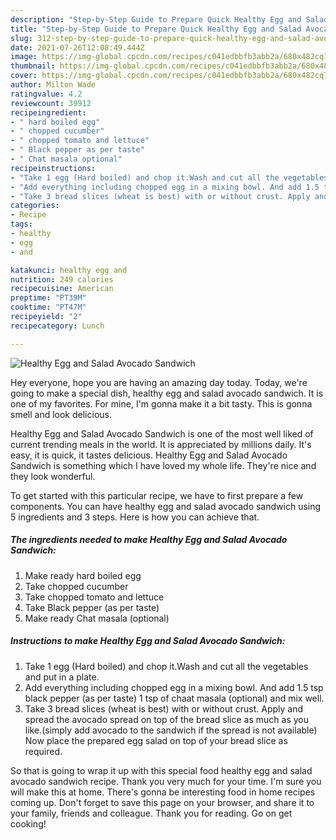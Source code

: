 ```yaml
---
description: "Step-by-Step Guide to Prepare Quick Healthy Egg and Salad Avocado Sandwich"
title: "Step-by-Step Guide to Prepare Quick Healthy Egg and Salad Avocado Sandwich"
slug: 312-step-by-step-guide-to-prepare-quick-healthy-egg-and-salad-avocado-sandwich
date: 2021-07-26T12:08:49.444Z
image: https://img-global.cpcdn.com/recipes/c041edbbfb3abb2a/680x482cq70/healthy-egg-and-salad-avocado-sandwich-recipe-main-photo.jpg
thumbnail: https://img-global.cpcdn.com/recipes/c041edbbfb3abb2a/680x482cq70/healthy-egg-and-salad-avocado-sandwich-recipe-main-photo.jpg
cover: https://img-global.cpcdn.com/recipes/c041edbbfb3abb2a/680x482cq70/healthy-egg-and-salad-avocado-sandwich-recipe-main-photo.jpg
author: Milton Wade
ratingvalue: 4.2
reviewcount: 39912
recipeingredient:
- " hard boiled egg"
- " chopped cucumber"
- " chopped tomato and lettuce"
- " Black pepper as per taste"
- " Chat masala optional"
recipeinstructions:
- "Take 1 egg (Hard boiled) and chop it.Wash and cut all the vegetables and put in a plate."
- "Add everything including chopped egg in a mixing bowl. And add 1.5 tsp black pepper (as per taste) 1 tsp of chaat masala (optional) and mix well."
- "Take 3 bread slices (wheat is best) with or without crust. Apply and spread the avocado spread on top of the bread slice as much as you like.(simply add avocado to the sandwich if the spread is not available) Now place the prepared egg salad on top of your bread slice as required."
categories:
- Recipe
tags:
- healthy
- egg
- and

katakunci: healthy egg and 
nutrition: 249 calories
recipecuisine: American
preptime: "PT39M"
cooktime: "PT47M"
recipeyield: "2"
recipecategory: Lunch

---
```



![Healthy Egg and Salad Avocado Sandwich](https://img-global.cpcdn.com/recipes/c041edbbfb3abb2a/680x482cq70/healthy-egg-and-salad-avocado-sandwich-recipe-main-photo.jpg)

Hey everyone, hope you are having an amazing day today. Today, we're going to make a special dish, healthy egg and salad avocado sandwich. It is one of my favorites. For mine, I'm gonna make it a bit tasty. This is gonna smell and look delicious.



Healthy Egg and Salad Avocado Sandwich is one of the most well liked of current trending meals in the world. It is appreciated by millions daily. It's easy, it is quick, it tastes delicious. Healthy Egg and Salad Avocado Sandwich is something which I have loved my whole life. They're nice and they look wonderful.


To get started with this particular recipe, we have to first prepare a few components. You can have healthy egg and salad avocado sandwich using 5 ingredients and 3 steps. Here is how you can achieve that.

<!--inarticleads1-->

##### The ingredients needed to make Healthy Egg and Salad Avocado Sandwich:

1. Make ready  hard boiled egg
1. Take  chopped cucumber
1. Take  chopped tomato and lettuce
1. Take  Black pepper (as per taste)
1. Make ready  Chat masala (optional)




<!--inarticleads2-->

##### Instructions to make Healthy Egg and Salad Avocado Sandwich:

1. Take 1 egg (Hard boiled) and chop it.Wash and cut all the vegetables and put in a plate.
1. Add everything including chopped egg in a mixing bowl. And add 1.5 tsp black pepper (as per taste) 1 tsp of chaat masala (optional) and mix well.
1. Take 3 bread slices (wheat is best) with or without crust. Apply and spread the avocado spread on top of the bread slice as much as you like.(simply add avocado to the sandwich if the spread is not available) Now place the prepared egg salad on top of your bread slice as required.




So that is going to wrap it up with this special food healthy egg and salad avocado sandwich recipe. Thank you very much for your time. I'm sure you will make this at home. There's gonna be interesting food in home recipes coming up. Don't forget to save this page on your browser, and share it to your family, friends and colleague. Thank you for reading. Go on get cooking!

